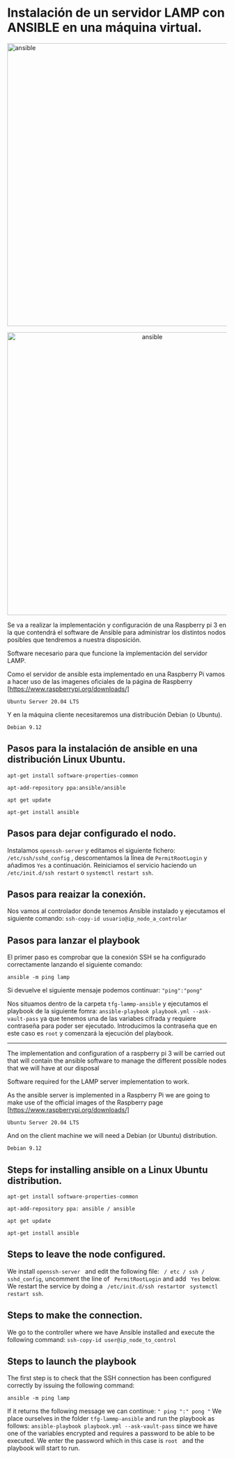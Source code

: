 # Instalación de un servidor LAMP con ANSIBLE en una máquina virtual.

<img src="https://prezigram-assets.prezi.com/25f8f05f9bc162b1314d168cc6ba516c88b5b96b775380369cd7f61a70dbc55a122936abe711b0d796ba1b7c672ebc50e8faafe8fa44b90014f2829ed5d9886f" alt="ansible" width="650" align="center" />

<p align="center">
  <img src="https://prezigram-assets.prezi.com/25f8f05f9bc162b1314d168cc6ba516c88b5b96b775380369cd7f61a70dbc55a122936abe711b0d796ba1b7c672ebc50e8faafe8fa44b90014f2829ed5d9886f" alt="ansible" width="650"/>
</p>

Se va a realizar la implementación y configuración de una Raspberry pi 3 en la que contendrá el software de Ansible para administrar los distintos nodos posibles que tendremos a nuestra disposición.


Software necesario para que funcione la implementación del servidor LAMP.

Como el servidor de ansible esta implementado en una Raspberry Pi vamos a hacer uso de las imagenes oficiales de la página de Raspberry [https://www.raspberrypi.org/downloads/]

```
Ubuntu Server 20.04 LTS 
```
Y en la máquina cliente necesitaremos una distribución Debian (o Ubuntu).

```
Debian 9.12
```
## Pasos para la instalación de ansible en una distribución Linux Ubuntu.

```
apt-get install software-properties-common
```
```
apt-add-repository ppa:ansible/ansible
```
```
apt get update
```
```
apt-get install ansible
```
## Pasos para dejar configurado el nodo.
Instalamos ```openssh-server``` y editamos el siguiente fichero: ```/etc/ssh/sshd_config``` , descomentamos la línea 
de ```PermitRootLogin``` y añadimos ```Yes``` a continuación.
Reiniciamos el servicio haciendo un ```/etc/init.d/ssh restart``` o ```systemctl restart ssh```.


## Pasos para reaizar la conexión.
Nos vamos al controlador donde tenemos Ansible instalado y ejecutamos el siguiente comando:
```ssh-copy-id usuario@ip_nodo_a_controlar```

## Pasos para lanzar el playbook
El primer paso es comprobar que la conexión SSH se ha configurado correctamente lanzando el siguiente comando:

```ansible -m ping lamp```

Si devuelve el siguiente mensaje podemos continuar: ```"ping":"pong"```

Nos situamos dentro de la carpeta ```tfg-lammp-ansible```  y ejecutamos el playbook de la siguiente fomra:
```ansible-playbook playbook.yml --ask-vault-pass``` ya que tenemos una de las variabes cifrada y requiere contraseña para poder ser ejecutado.
Introducimos la contraseña que en este caso es ```root``` y comenzará la ejecución del playbook.


-------------------------------------------------------------------------------------------------------------------------
The implementation and configuration of a raspberry pi 3 will be carried out that will contain the ansible software to manage the different possible nodes that we will have at our disposal

Software required for the LAMP server implementation to work.

As the ansible server is implemented in a Raspberry Pi we are going to make use of the official images of the Raspberry page [https://www.raspberrypi.org/downloads/]

```
Ubuntu Server 20.04 LTS
```
And on the client machine we will need a Debian (or Ubuntu) distribution.

```
Debian 9.12
```
## Steps for installing ansible on a Linux Ubuntu distribution.

```
apt-get install software-properties-common
```
```
apt-add-repository ppa: ansible / ansible
```
```
apt get update
```
```
apt-get install ansible
```
## Steps to leave the node configured.
We install ```openssh-server ``` and edit the following file: ``` / etc / ssh / sshd_config```, uncomment the line
of ``` PermitRootLogin``` and add ``` Yes``` below.
We restart the service by doing a ``` /etc/init.d/ssh restart```or ``` systemctl restart ssh```.


## Steps to make the connection.
We go to the controller where we have Ansible installed and execute the following command:
```ssh-copy-id user@ip_node_to_control```

## Steps to launch the playbook
The first step is to check that the SSH connection has been configured correctly by issuing the following command:

```ansible -m ping lamp```

If it returns the following message we can continue: ```" ping ":" pong "```
We place ourselves in the folder ```tfg-lammp-ansible``` and run the playbook as follows:
```ansible-playbook playbook.yml --ask-vault-pass``` since we have one of the variables encrypted and requires a password to be able to be executed.
We enter the password which in this case is ```root ``` and the playbook will start to run.

  
